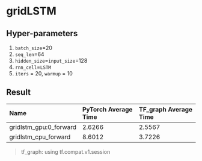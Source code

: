 # gridLSTM

## Hyper-parameters

1. `batch_size`=20
2. `seq_len`=64
3. `hidden_size`=`input_size`=128
4. `rnn_cell`=`LSTM`
5. `iters` = 20, `warmup` = 10

## Result
  
|Name|PyTorch Average Time| TF_graph Average Time|
|:--|:--|:--|
|gridlstm_gpu:0_forward| 2.6266 |2.5567|
|gridlstm_cpu_forward| 8.6012 |3.7226|

> tf_graph: using tf.compat.v1.session
